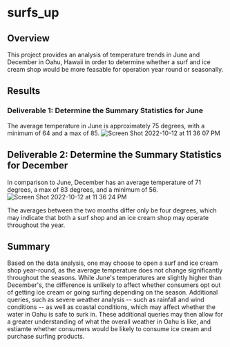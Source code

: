 # surfs_up

## Overview
This project provides an analysis of temperature trends in June and December in Oahu, Hawaii in order to determine whether a surf and ice cream shop would be more feasable for operation year round or seasonally.

## Results
### Deliverable 1: Determine the Summary Statistics for June
The average temperature in June is approximately 75 degrees, with a minimum of 64 and a max of 85. 
![Screen Shot 2022-10-12 at 11 36 07 PM](https://user-images.githubusercontent.com/110862583/195502676-2a0ccb8b-dc58-4395-a431-45584f591177.png)

## Deliverable 2: Determine the Summary Statistics for December 
In comparison to June, December has an average temperature of 71 degrees, a max of 83 degrees, and a minimum of 56. 
![Screen Shot 2022-10-12 at 11 36 24 PM](https://user-images.githubusercontent.com/110862583/195502700-f92a759f-7d00-4035-93a8-3b890a376637.png)

The averages between the two months differ only be four degrees, which may indicate that both a surf shop and an ice cream shop may operate throughout the year. 

## Summary
Based on the data analysis, one may choose to open a surf and ice cream shop year-round, as the average temperature does not change significantly throughout the seasons. While June's temperatures are slightly higher than December's, the difference is unlikely to affect whether consumers opt out of getting ice cream or going surfing depending on the season. Additional queries, such as severe weather analysis -- such as rainfall and wind conditions -- as well as coastal conditions, which may affect whether the water in Oahu is safe to surk in. These additional queries may then allow for a greater understanding of what the overall weather in Oahu is like, and estiamte whether consumers would be likely to consume ice cream and purchase surfing products. 
